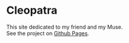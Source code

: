 # Cleopatra
This site dedicated to my friend and my Muse.
<br />
See the project on [ Github Pages](https://vyacheslavv44.github.io/Cleopatra).
